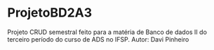 # ProjetoBD2A3
Projeto CRUD semestral feito para a matéria de Banco de dados II do terceiro período do curso de ADS no IFSP.
Autor: Davi Pinheiro
